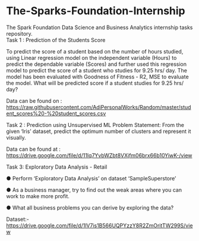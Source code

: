 # The-Sparks-Foundation-Internship
The Spark Foundation Data Science and  Business Analytics internship tasks repository.  
Task 1 : Prediction of the Students Score

To predict the score of a student based on the number of hours studied, using Linear regression  model on the  independent variable (Hours) to predict the dependable variable (Scores) and further used this regression model to predict the score of a student who studies for 9.25 hrs/ day.  The model  has been evaluated with Goodness of Fitness - R2, MSE  to evaluate the model. 
What will be predicted score if a student studies for 9.25 hrs/ day?

Data can be found on : https://raw.githubusercontent.com/AdiPersonalWorks/Random/master/student_scores%20-%20student_scores.csv

Task 2 : Prediction using Unsupervised ML
Problem Statement: From the given ‘Iris’ dataset, predict the optimum number of clusters and represent it visually.

Data can be found at : https://drive.google.com/file/d/11Iq7YvbWZbt8VXjfm06brx66b10YiwK-/view

Task 3: Exploratory Data Analysis - Retail

● Perform ‘Exploratory Data Analysis’ on dataset ‘SampleSuperstore’

● As a business manager, try to find out the weak areas where you can work to make more profit.

● What all business problems you can derive by exploring the data?

Dataset:-https://drive.google.com/file/d/1lV7is1B566UQPYzzY8R2ZmOritTW299S/view
